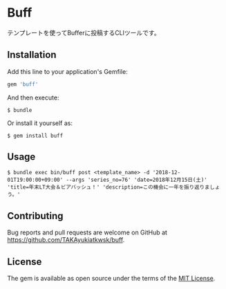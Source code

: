 # Buff

テンプレートを使ってBufferに投稿するCLIツールです。

## Installation

Add this line to your application's Gemfile:

```ruby
gem 'buff'
```

And then execute:

    $ bundle

Or install it yourself as:

    $ gem install buff

## Usage

```
$ bundle exec bin/buff post <template_name> -d '2018-12-01T19:00:00+09:00' --args 'series_no=76' 'date=2018年12月15日(土)' 'title=年末LT大会＆ビアバッシュ！' 'description=この機会に一年を振り返りましょう。'
```

## Contributing

Bug reports and pull requests are welcome on GitHub at https://github.com/TAKAyukiatkwsk/buff.

## License

The gem is available as open source under the terms of the [MIT License](https://opensource.org/licenses/MIT).
